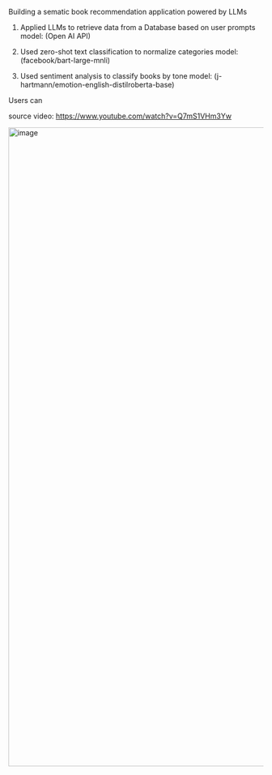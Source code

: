 Building a sematic book recommendation application powered by LLMs

1. Applied LLMs to retrieve data from a Database based on user prompts model: (Open AI API)

2. Used zero-shot text classification to normalize categories model: (facebook/bart-large-mnli)

3. Used sentiment analysis to classify books by tone model: (j-hartmann/emotion-english-distilroberta-base)

Users can 


source video: https://www.youtube.com/watch?v=Q7mS1VHm3Yw


<img width="1261" alt="image" src="https://github.com/user-attachments/assets/3b22c49d-9beb-4525-8b34-d93cbbf18e44" />
